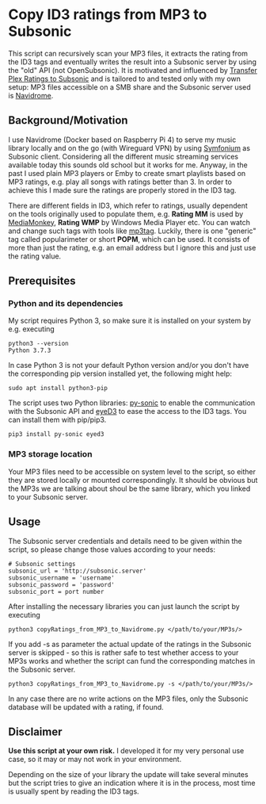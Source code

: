 # Copy ID3 ratings from MP3 to Subsonic

This script can recursively scan your MP3 files, it extracts the rating from the ID3 tags and eventually writes the result into a Subsonic server by using the "old" API (not OpenSubsonic). It is motivated and influenced by [Transfer Plex Ratings to Subsonic](https://github.com/profesaurus/transfer_plex_ratings_to_subsonic) and is tailored to and tested only with my own setup: MP3 files accessible on a SMB share and the Subsonic server used is [Navidrome](https://www.navidrome.org/). 

## Background/Motivation

I use Navidrome (Docker based on Raspberry Pi 4) to serve my music library locally and on the go (with Wireguard VPN) by using [Symfonium](https://symfonium.app/) as Subsonic client. Considering all the different music streaming services available today this sounds old school but it works for me. Anyway, in the past I used plain MP3 players or Emby to create smart playlists based on MP3 ratings, e.g. play all songs with ratings better than 3. In order to achieve this I made sure the ratings are properly stored in the ID3 tag.

There are different fields in ID3, which refer to ratings, usually dependent on the tools originally used to populate them, e.g. **Rating MM** is used by [MediaMonkey](https://www.mediamonkey.com), **Rating WMP** by Windows Media Player etc. You can watch and change such tags with tools like [mp3tag](https://www.mp3tag.de). 
Luckily, there is one "generic" tag called popularimeter or short **POPM**, which can be used. It consists of more than just the rating, e.g. an email address but I ignore this and just use the rating value.

## Prerequisites

### Python and its dependencies

My script requires Python 3, so make sure it is installed on your system by e.g. executing 

	python3 --version
	Python 3.7.3

In case Python 3 is not your default Python version and/or you don't have the corresponding pip version installed yet, the following might help:

	sudo apt install python3-pip

The script uses two Python libraries: [py-sonic](https://github.com/crustymonkey/py-sonic) to enable the communication with the Subsonic API and [eyeD3](https://eyed3.readthedocs.io/) to ease the access to the ID3 tags. You can install them with pip/pip3. 

	pip3 install py-sonic eyed3

### MP3 storage location

Your MP3 files need to be accessible on system level to the script, so either they are stored locally or mounted correspondingly. It should be obvious but the MP3s we are talking about shoul be the same library, which you linked to your Subsonic server.

## Usage

The Subsonic server credentials and details need to be given within the script, so please change those values according to your needs:

	# Subsonic settings
	subsonic_url = 'http://subsonic.server'
	subsonic_username = 'username'
	subsonic_password = 'password'
	subsonic_port = port number

After installing the necessary libraries you can just launch the script by executing

	python3 copyRatings_from_MP3_to_Navidrome.py </path/to/your/MP3s/>

If you add -s as parameter the actual update of the ratings in the Subsonic server is skipped - so this is rather safe to test whether access to your MP3s works and whether the script can fund the corresponding matches in the Subsonic server.

	python3 copyRatings_from_MP3_to_Navidrome.py -s </path/to/your/MP3s/>

In any case there are no write actions on the MP3 files, only the Subsonic database will be updated with a rating, if found.

## Disclaimer

**Use this script at your own risk.**
I developed it for my very personal use case, so it may or may not work in your environment.

Depending on the size of your library the update will take several minutes but the script tries to give an indication where it is in the process, most time is usually spent by reading the ID3 tags.

